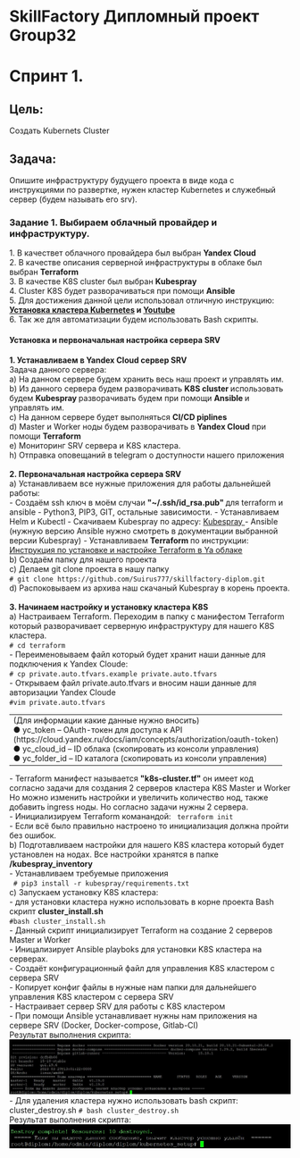 # SkillFactory Дипломный проект Group32

<H1> Спринт 1. </H1>
<H2> Цель: </H2>
Создать Kubernets Cluster <br>
<H2> Задача: </H2> 
Опишите инфраструктуру будущего проекта в виде кода с инструкциями по развертке, нужен кластер Kubernetes и служебный сервер (будем называть его srv). <br>
<H3>Задание 1. Выбираем облачный провайдер и инфраструктуру. </h3>
1. В качествет облачного провайдера был выбран <b> Yandex Cloud</b> <br>
2. В качестве описания серверной инфраструктуры в облаке был выбран <b>Terraform</b> <br>
3. В качестве K8S cluster был выбран <b>Kubespray</b> <br>
4. Cluster K8S будет разворачиваться при помощи <b>Ansible</b> <br>
5. Для достижения данной цели использовал отличную инструкцию: <b><a href="https://git.cloud-team.ru/lections/kubernetes_setup/raw/master/presentation.pdf">Установка кластера Kubernetes</a> и <a href="https://www.youtube.com/watch?v=WFXlr0bVTAQ">Youtube</a> </b><br>
6. Так же для автоматизации будем использовать Bash скрипты.
<br>
<H4> Установка и первоначальная настройка сервера <b> SRV </b> </H4>
<b>1. Устанавливаем в Yandex Cloud сервер SRV </b> <br>
Задача данного сервера: <br>
a) На данном сервере будем хранить весь наш проект и управлять им. <br>
b) Из данного сервера будем разворачивать <b> K8S cluster </b> использовать будем <b> Kubespray </b> разворачивать будем при помощи <b> Ansible </b> и управлять им.<br>
с) На данном сервере будет выполняться <b> CI/CD piplines </b> <br>
d) Master и Worker ноды будем разворачивать в <b> Yandex Cloud</b> при помощи <b>Terraform</b> <br>
e) Мониторинг SRV сервера и K8S кластера.<br>
h) Отправка оповещаний в telegram о доступности нашего приложения  <br> 
<br>
<b>2. Первоначальная настройка сервера SRV </b>  <br>
a) Устанавливаем все нужные приложения для работы дальнейшей работы: <br>
   - Создаём ssh ключ в моём случаи <b> "~/.ssh/id_rsa.pub" </b> для terraform и ansible 
   - Python3, PIP3, GIT, остальные зависимости.  
   - Устанавливаем Helm и Kubectl
   - Скачиваем Kubespray по адресу: <a href="https://github.com/kubernetes-sigs/kubespray/releases/tag/v2.19.0"> Kubespray </a>
   - Ansible (нужную версию Ansible нужно смотреть в документации выбранной версии Kubespray)
   - Устанавливаем <b> Terraform </b> по инструкции: <a href="https://cloud.yandex.ru/docs/tutorials/infrastructure-management/terraform-quickstart"> Инструкция по установке и настройке Terraform в Ya облаке</a> <br>
b) Создаём папку для нашего проекта <br>
c) Делаем git clone проекта в нашу папку <br>
<code># git clone https://github.com/Suirus777/skillfactory-diplom.git </code><br>
d) Распоковываем из архива наш скачаный Kubespray в корень проекта. <br>
<br>
<b>3. Начинаем настройку и установку кластера K8S </b><br> 
   a) Настраиваем Terraform. Переходим в папку с манифестом Terraform который разворачивает серверную инфраструктуру для нашего K8S кластера.<br>
<code># cd terraform </code> <br>
   - Переименовываем файл который будет хранит наши данные для подключения к Yandex Cloude: <br>
<code># cp private.auto.tfvars.example private.auto.tfvars </code> <br>
   - Открываем файл private.auto.tfvars и вносим наши данные для авторизации Yandex Cloude <br>
<code>#vim private.auto.tfvars </code> <br>
<table> <tr><td>(Для информации какие данные нужно вносить)<br>
● yc_token – OAuth-токен для доступа к API  <br>
(https://cloud.yandex.ru/docs/iam/concepts/authorization/oauth-token) <br>
● yc_cloud_id – ID облака (скопировать из консоли управления) <br>
● yc_folder_id – ID каталога (скопировать из консоли управления) <br>
</td></tr></table>
   - Terraform манифест называется <b> "k8s-cluster.tf" </b> он имеет код согласно задачи для создания 2 серверов кластера K8S Master и Worker <br>
Но можно изменить настройки и увеличить количество нод, также добавить ingress ноды. Но согласно задачи нужны 2 сервера.<br>
   - Инициализируем Terraform команандой:
<code> terraform init </code> <br>
   - Если всё было правильно настроено то инициализация должна пройти без ошибок.  <br>
b) Подготавливаем настройки для нашего K8S кластера который будет установлен на нодах. Все настройки хранятся в папке <b>/kubespray_inventory</b> <br> 
   - Устанавливаем требуемые приложения <br>
<code> # pip3 install -r kubespray/requirements.txt </code> <br>
с) Запускаем установку K8S кластера: <br>
   - для установки кластера нужно использовать в корне проекта Bash скрипт <b>cluster_install.sh </b><br>
<code>#bash cluster_install.sh </code> <br>
- Данный скрипт инициализирует Terraform на создание 2 серверов Master и Worker <br>
- Иницализирует Ansible playboks для установки K8S кластера на серверах.<br>
- Создаёт конфигурационный файл для управления K8S кластером с сервера SRV <br>
- Копирует конфиг файлы в нужные нам папки для дальнейшего управления K8S кластером с сервера SRV <br>
- Настраивает сервер SRV для работы с K8S кластером  <br>
- При помощи Ansible устанавливает нужны нам приложения на сервере SRV (Docker, Docker-compose, Gitlab-CI) <br>
Результат выполнения скрипта: <br>
<img src="https://github.com/Suirus777/skillfactory-diplom/blob/main/images/K8S_cluster_create.JPG"> <br>
- Для удаления кластера нужно использовать bash скрипт: cluster_destroy.sh
<code># bash cluster_destroy.sh </code><br>
Результат выполнения скрипта: <br>
<img src="https://github.com/Suirus777/skillfactory-diplom/blob/main/images/Terraform_remove_cluster.JPG"> <br>


